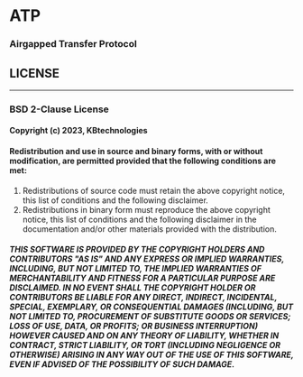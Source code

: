 # ATP
### Airgapped Transfer Protocol
## LICENSE

---
### BSD 2-Clause License
#### Copyright (c) 2023, KBtechnologies

#### Redistribution and use in source and binary forms, with or without modification, are permitted provided that the following conditions are met:

1. Redistributions of source code must retain the above copyright notice, this  list of conditions and the following disclaimer.
2. Redistributions in binary form must reproduce the above copyright notice,  this list of conditions and the following disclaimer in the documentation  and/or other materials provided with the distribution.

##### THIS SOFTWARE IS PROVIDED BY THE COPYRIGHT HOLDERS AND CONTRIBUTORS "AS IS" AND ANY EXPRESS OR IMPLIED WARRANTIES, INCLUDING, BUT NOT LIMITED TO, THE IMPLIED WARRANTIES OF MERCHANTABILITY AND FITNESS FOR A PARTICULAR PURPOSE ARE DISCLAIMED. IN NO EVENT SHALL THE COPYRIGHT HOLDER OR CONTRIBUTORS BE LIABLE  FOR ANY DIRECT, INDIRECT, INCIDENTAL, SPECIAL, EXEMPLARY, OR CONSEQUENTIAL DAMAGES (INCLUDING, BUT NOT LIMITED TO, PROCUREMENT OF SUBSTITUTE GOODS OR SERVICES; LOSS OF USE, DATA, OR PROFITS; OR BUSINESS INTERRUPTION) HOWEVER CAUSED AND ON ANY THEORY OF LIABILITY, WHETHER IN CONTRACT, STRICT LIABILITY,  OR TORT (INCLUDING NEGLIGENCE OR OTHERWISE) ARISING IN ANY WAY OUT OF THE USE OF THIS SOFTWARE, EVEN IF ADVISED OF THE POSSIBILITY OF SUCH DAMAGE.
